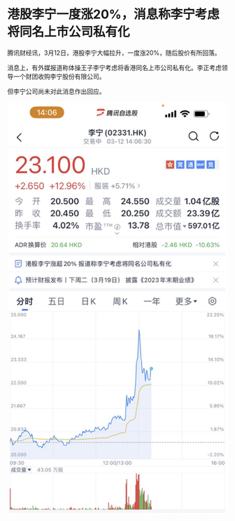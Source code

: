 # 港股李宁一度涨20%，消息称李宁考虑将同名上市公司私有化

腾讯财经讯，3月12日，港股李宁大幅拉升，一度涨20%，随后股价有所回落。

消息上，有外媒报道称体操王子李宁考虑将香港同名上市公司私有化。李正考虑领导一个财团收购李宁股份有限公司。

但李宁公司尚未对此消息作出回应。

![6ea8fa0679878b26a04a0c19434ad246.jpg](https://raw.githubusercontent.com/qqhsx/qqnews_image/main/2024/03/12/港股李宁一度涨20%，消息称李宁考虑将同名上市公司私有化/6ea8fa0679878b26a04a0c19434ad246.jpg)

